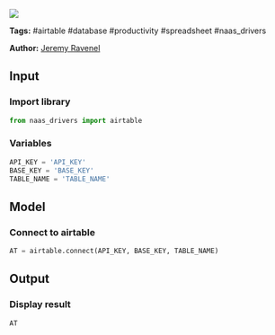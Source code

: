 <a href="https://app.naas.ai/user-redirect/naas/downloader?url=https://raw.githubusercontent.com/jupyter-naas/awesome-notebooks/master/Airtable/Airtable_Connect.ipynb" target="_parent"><img src="https://naasai-public.s3.eu-west-3.amazonaws.com/open_in_naas.svg"/></a>

**Tags:** #airtable #database #productivity #spreadsheet #naas_drivers

**Author:** [Jeremy Ravenel](https://www.linkedin.com/in/ACoAAAJHE7sB5OxuKHuzguZ9L6lfDHqw--cdnJg/)

## Input

### Import library


```python
from naas_drivers import airtable
```

### Variables


```python
API_KEY = 'API_KEY'
BASE_KEY = 'BASE_KEY'
TABLE_NAME = 'TABLE_NAME'
```

## Model

### Connect to airtable


```python
AT = airtable.connect(API_KEY, BASE_KEY, TABLE_NAME)
```

## Output

### Display result


```python
AT
```

